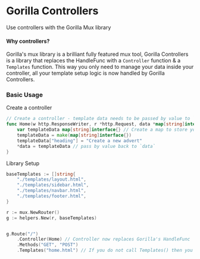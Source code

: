 # Gorilla Controllers
Use controllers with the Gorilla Mux library

#### Why controllers?
Gorilla's mux library is a brilliant fully featured mux tool, Gorilla Controllers is a library that replaces the HandleFunc
with a `Controller` function & a `Templates` function. This way you only need to manage your data inside your controller, 
all your template setup logic is now handled by Gorilla Controllers.

### Basic Usage


Create a controller
```go
// Create a controller - template data needs to be passed by value to `data *map[string]interface{}`
func Home(w http.ResponseWriter, r *http.Request, data *map[string]interface{}) {
    var templateData map[string]interface{} // Create a map to store your template data 
    templateData = make(map[string]interface{})
    templateData["heading"] = "Create a new advert"
    *data = templateData // pass by value back to `data`
}
```
Library Setup
```go
baseTemplates := []string{
    "./templates/layout.html",
    "./templates/sidebar.html",
    "./templates/navbar.html",
    "./templates/footer.html",
}

r := mux.NewRouter()
g := helpers.New(r, baseTemplates)


g.Route("/")
    .Controller(Home) // Controller now replaces Gorilla's HandleFunc
    .Methods("GET", "POST")
    .Templates("home.html") // If you do not call Templates() then you must call Init() instead

```